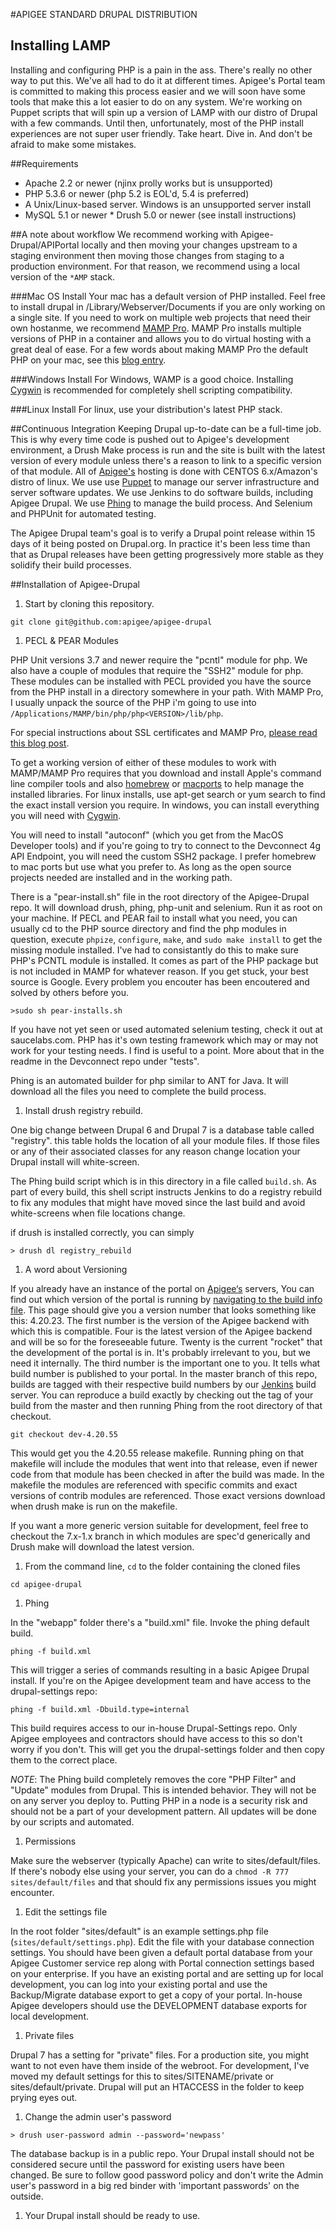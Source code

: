 #APIGEE STANDARD DRUPAL DISTRIBUTION

## Installing LAMP

Installing and configuring PHP is a pain in the ass. There's really no other way to put this. We've all had to do it at different times. Apigee's Portal team is committed to making this process easier and we will soon have some tools that make this a lot easier to do on any system. We're working on Puppet scripts that will spin up a version of LAMP with our distro of Drupal with a few commands. Until then, unfortunately, most of the PHP install experiences are not super user friendly. Take heart. Dive in. And don't be afraid to make some mistakes.

##Requirements

* Apache 2.2 or newer (njinx prolly works but is unsupported) 
* PHP 5.3.6 or newer (php 5.2 is EOL'd, 5.4 is preferred) 
* A Unix/Linux-based server. Windows is an unsupported server install 
* MySQL 5.1 or newer * Drush 5.0 or newer (see install instructions)

##A note about workflow
We recommend working with Apigee-Drupal/APIPortal locally and then moving your changes upstream to a staging environment then moving those changes from staging to a production environment. For that reason, we recommend using a local version of the `*AMP` stack.

###Mac OS Install 
Your mac has a default version of PHP installed. Feel free to install drupal in /Library/Webserver/Documents if you are only working on a single site. If you need to work on multiple web projects that need their own hostanme, we recommend [MAMP Pro](http://www.mamp.info). MAMP Pro installs multiple versions of PHP in a container and allows you to do virtual hosting with a great deal of ease. For a few words about making MAMP Pro the default PHP on your mac, see this [blog entry](http://stovak.net/blog/install-drush-5-mamp-pro).

###Windows 
Install For Windows, WAMP is a good choice. Installing [Cygwin](http://www.cygwin.com) is recommended for completely shell scripting compatibility.

###Linux 
Install For linux, use your distribution's latest PHP stack.

##Continuous Integration 
Keeping Drupal up-to-date can be a full-time job. This is why every time code is pushed out to Apigee's development environment, a Drush Make process is run and the site is built with the latest version of every module unless there's a reason to link to a specific version of that module. All of [Apigee's](http://www.apigee.com) hosting is done with CENTOS 6.x/Amazon's distro of linux. We use use [Puppet](http://puppetlabs.com) to manage our server infrastructure and server software updates. We use Jenkins to do software builds, including Apigee Drupal. We use [Phing](http://phing.info) to manage the build process. And Selenium and PHPUnit for automated testing.

The Apigee Drupal team's goal is to verify a Drupal point release within 15 days of it being posted on Drupal.org. In practice it's been less time than that as Drupal releases have been getting progressively more stable as they solidify their build processes.

##Installation of Apigee-Drupal

1. Start by cloning this repository.

 `git clone git@github.com:apigee/apigee-drupal`

1. PECL & PEAR Modules 

  PHP Unit versions 3.7 and newer require the "pcntl" module for php. We also have a couple of modules that require the "SSH2" module for php. These modules can be installed with PECL provided you have the source from the PHP install in a directory somewhere in your path. With MAMP Pro, I usually unpack the source of the PHP i'm going to use into `/Applications/MAMP/bin/php/php<VERSION>/lib/php`. 
    
  For special instructions about SSL certificates and MAMP Pro, [please read this blog post](http://dev.soup.io/post/56438473/If-youre-using-MAMP-and-doing-something).
  
  To get a working version of either of these modules to work with MAMP/MAMP Pro requires that you download and install Apple's command line compiler tools and also [homebrew](http://mxcl.github.com/homebrew/) or [macports](http://www.macports.org) to help manage the installed libraries. For linux installs, use apt-get search or yum search to find the exact install version you require. In windows, you can install everything you will need with [Cygwin](http://www.cygwin.com).
  
  You will need to install "autoconf" (which you get from the MacOS Developer tools) and if you're going to try to connect to the Devconnect 4g API Endpoint, you will need the custom SSH2 package. I prefer homebrew to mac ports but use what you prefer to. As long as the open source projects needed are installed and in the working path.
  
  There is a "pear-install.sh" file in the root directory of the Apigee-Drupal repo. It will download drush, phing, php-unit and selenium. Run it as root on your machine. If PECL and PEAR fail to install what you need, you can usually cd to the PHP source directory and find the php modules in question, execute `phpize`, `configure`, `make`, and `sudo make install` to get the missing module installed. I've had to consistantly do this to make sure PHP's PCNTL module is installed. It comes as part of the PHP package but is not included in MAMP for whatever reason. If you get stuck, your best source is Google. Every problem you encouter has been encoutered and solved by others before you.

  `>sudo sh pear-installs.sh`

  If you have not yet seen or used automated selenium testing, check it out at saucelabs.com. PHP has it's own testing framework which may or may not work for your testing needs. I find is useful to a point. More about that in the readme in the Devconnect repo under "tests".
  
  Phing is an automated builder for php similar to ANT for Java. It will download all the files you need to complete the build process.

1. Install drush registry rebuild.

  One big change between Drupal 6 and Drupal 7 is a database table called "registry". this table holds the location of all your module files. If those files or any of their associated classes for any reason change location your Drupal install will white-screen.
  
  The Phing build script which is in this directory in a file called `build.sh`. As part of every build, this shell script instructs Jenkins to do a registry rebuild to fix any modules that might have moved since the last build and avoid white-screens when file locations change.
  
  if drush is installed correctly, you can simply

  `> drush dl registry_rebuild`
 
1. A word about Versioning

  If you already have an instance of the portal on [Apigee&lsquo;s](https://apigee.com) servers, You can find out which version of the portal is running by [navigating to the build info file](http://<PORTAL-URL>/buildInfo). This page should give you a version number that looks something like this: 4.20.23. The first number is the version of the Apigee backend with which this is compatible. Four is the latest version of the Apigee backend and will be so for the foreseeable future. Twenty is the current "rocket" that the development of the portal is in. It's probably irrelevant to you, but we need it internally. The third number is the important one to you. It tells what build number is published to your portal. In the master branch of this repo, builds are tagged with their respective build numbers by our  [Jenkins](http://jenkins-ci.org) build server. You can reproduce a build exactly by checking out the tag of your build from the master and then running Phing from the root directory of that checkout.

  `git checkout dev-4.20.55`

  This would get you the 4.20.55 release makefile. Running phing on that makefile will include the modules that went into that release, even if newer code from that module has been checked in after the build was made. In the makefile the modules are referenced with specific commits and exact versions of contrib modules are referenced. Those exact versions download when drush make is run on the makefile.

  If you want a more generic version suitable for development, feel free to checkout the 7.x-1.x branch in which modules are spec'd generically and Drush make will download the latest version.

1. From the command line, `cd` to the folder containing the cloned files

  `cd apigee-drupal`

1. Phing

  In the "webapp" folder there's a "build.xml" file. Invoke the phing default build.
  
  `phing -f build.xml`
  
  This will trigger a series of commands resulting in a basic Apigee Drupal install. If you're on the Apigee development team and have access to the drupal-settings repo: 
  
  `phing -f build.xml -Dbuild.type=internal` 
  
  This build requires access to our in-house Drupal-Settings repo. Only Apigee employees and contractors should have access to this so don't worry if you don't. This will get you the drupal-settings folder and then copy them to the correct place.
  
  _NOTE_: The Phing build completely removes the core "PHP Filter" and "Update" modules from Drupal. This is intended behavior. They will not be on any server you deploy to. Putting PHP in a node is a security risk and should not be a part of your development pattern. All updates will be done by our scripts and automated.

1. Permissions

  Make sure the webserver (typically Apache) can write to sites/default/files. If there's nobody else using your server, you can do a `chmod -R 777 sites/default/files` and that should fix any permissions issues you might encounter.

1. Edit the settings file

  In the root folder "sites/default" is an example settings.php file (`sites/default/settings.php`). Edit the file with your database connection settings. You should have been given a default portal database from your Apigee Customer service rep along with Portal connection settings based on your enterprise. If you have an existing portal and are setting up for local development, you can log into your existing portal and use the Backup/Migrate database export to get a copy of your portal. In-house Apigee developers should use the DEVELOPMENT database exports for local development.

1. Private files

  Drupal 7 has a setting for "private" files. For a production site, you might want to not even have them inside of the webroot. For development, I've moved my default settings for this to sites/SITENAME/private or sites/default/private. Drupal will put an HTACCESS in the folder to keep prying eyes out.

1. Change the admin user's password

  `> drush user-password admin --password='newpass'`

  The database backup is in a public repo. Your Drupal install should not be considered secure until the password for existing users have been changed. Be sure to follow good password policy and don't write the Admin user's password in a big red binder with 'important passwords' on the outside.

1. Your Drupal install should be ready to use.
